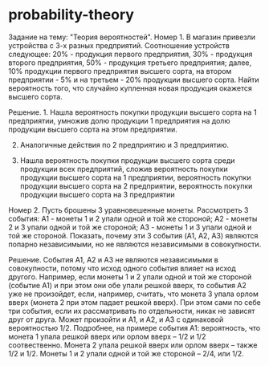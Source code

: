# probability-theory
Задание на тему: "Теория вероятностей". 
Номер 1. В магазин привезли устройства с 3-х разных предприятий. Соотношение устройств следующее: 20% - продукция первого предприятия, 30% - продукция второго предприятия, 50% - продукция третьего предприятия; далее, 10% продукции первого предприятия высшего сорта, на втором предприятии - 5% и на третьем - 20% продукции высшего сорта. Найти вероятность того, что случайно купленная новая продукция окажется высшего сорта.

Решение. 1. Нашла вероятность покупки продукции высшего сорта на 1 предприятии, умножив долю продукции 1 предприятия на долю продукции высшего сорта на этом предприятии.

2. Аналогичные действия по 2 предприятию и 3 предприятию.
   
3. Нашла вероятность покупки продукции высшего сорта среди продукции всех предприятий, сложив вероятность покупки продукции высшего сорта на 1 предприятии, вероятность покупки продукции высшего сорта на 2 предприятии, вероятность покупки продукции высшего сорта на 3 предприятии

Номер 2. Пусть брошены 3 уравновешенные монеты. Рассмотреть 3 события:
A1 - монеты 1 и 2 упали одной и той же стороной;
A2 - монеты 2 и 3 упали одной и той же стороной;
A3 - монеты 1 и 3 упали одной и той же стороной.
Показать, почему эти 3 события (A1, A2, A3) являются попарно независимыми, но не являются независимыми в совокупности.

Решение. События А1, А2 и А3 не являются независимыми в совокупности, потому что исход одного события влияет на исход другого. Например, если монеты 1 и 2 упали одной и той же стороной (событие А1) и при этом они обе упали решкой вверх, то события А2 уже не произойдет, если, например, считать, что монета 3 упала орлом вверх (монета 2 при этом падает решкой вверх).
При этом сами по себе три события, если их рассматривать по отдельности, никак не зависят друг от друга. Может произойти и А1, и А2, и А3 с одинаковой вероятностью 1/2. Подробнее, на примере события А1: вероятность, что монета 1 упала решкой вверх или орлом вверх – 1/2 и 1/2 соотвественно. Монета 2 упала решкой вверх или орлом вверх – также 1/2 и 1/2. Монеты 1 и 2 упали одной и той же стороной – 2/4, или 1/2.
